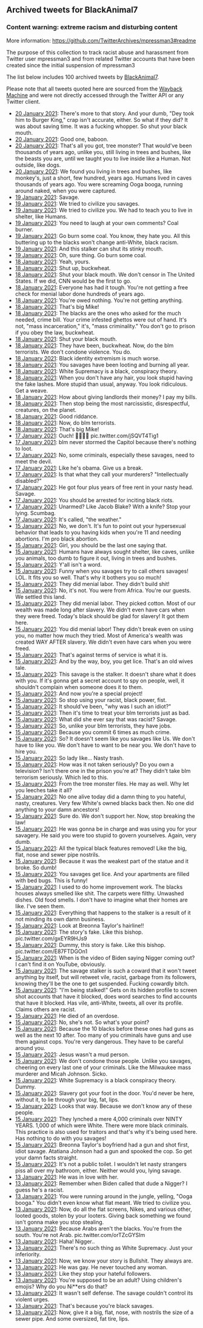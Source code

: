 ## Archived tweets for BlackAnimal7
### Content warning: extreme racism and disturbing content
More information: https://github.com/TwitterArchives/mpressman3#readme

The purpose of this collection to track racist abuse and harassment from Twitter user mpressman3 and from related Twitter accounts that have been created since the initial suspension of mpressman3

The list below includes 100 archived tweets by
[BlackAnimal7](https://twitter.com/BlackAnimal7).



Please note that all tweets quoted here are sourced from the
[Wayback Machine](https://web.archive.org) and were not directly accessed through the Twitter API or
any Twitter client.



* [20 January 2021](https://web.archive.org/web/20210120032813/https://twitter.com/BlackAnimal7/status/1351732877973737473): There's more to that story. And your dumb, "Dey took him to Burger King," crap isn't accurate, either. So what if they did? It was about saving time. It was a fucking whopper. So shut your black mouth.
* [20 January 2021](https://web.archive.org/web/20210120032514/https://twitter.com/BlackAnimal7/status/1351732250212233217): Good one, baboon.
* [20 January 2021](https://web.archive.org/web/20210120032310/https://twitter.com/BlackAnimal7/status/1351731897248980993): That's all you got, tree monster? That would've been thousands of years ago, unlike you, still living in trees and bushes, like the beasts you are, until we taught you to live inside like a Human. Not outside, like dogs.
* [20 January 2021](https://web.archive.org/web/20210120032054/https://twitter.com/BlackAnimal7/status/1351731356338958337): We found you living in trees and bushes, like monkey's, just a short, few hundred, years ago. Humans lived in caves thousands of years ago. You were screaming Ooga booga, running around naked, when you were captured.
* [19 January 2021](https://web.archive.org/web/20210119043449/https://twitter.com/BlackAnimal7/status/1351387538506842113): Savage.
* [19 January 2021](https://web.archive.org/web/20210119042744/https://twitter.com/BlackAnimal7/status/1351385767709433856): We tried to civilize you savages.
* [19 January 2021](https://web.archive.org/web/20210119042714/https://twitter.com/BlackAnimal7/status/1351385665255198721): We tried to civilize you. We had to teach you to live in shelter, like Humans.
* [19 January 2021](https://web.archive.org/web/20210119042649/https://twitter.com/BlackAnimal7/status/1351385433436024839): You need to laugh at your own comments? Coal burner.
* [19 January 2021](https://web.archive.org/web/20210119042548/https://twitter.com/BlackAnimal7/status/1351385261549244416): Go burn some coal. You know, they hate you. All this buttering up to the blacks won't change anti-White, black racism.
* [19 January 2021](https://web.archive.org/web/20210119042406/https://twitter.com/BlackAnimal7/status/1351384863551664129): And this stalker can shut its stinky mouth.
* [19 January 2021](https://web.archive.org/web/20210119042337/https://twitter.com/BlackAnimal7/status/1351384702817591297): Oh, sure thing. Go burn some coal.
* [18 January 2021](https://web.archive.org/web/20210118074816/https://twitter.com/BlackAnimal7/status/1351073871533924357): Yeah, yours.
* [18 January 2021](https://web.archive.org/web/20210118074757/https://twitter.com/BlackAnimal7/status/1351073754764476423): Shut up, buckwheat.
* [18 January 2021](https://web.archive.org/web/20210118074641/https://twitter.com/BlackAnimal7/status/1351073451818311681): Shut your black mouth. We don't censor in The United States. If we did, CNN would be the first to go.
* [18 January 2021](https://web.archive.org/web/20210118074600/https://twitter.com/BlackAnimal7/status/1351073210167676934): Everyone has had it tough. You're not getting a free check for menial labor done hundreds of years ago.
* [18 January 2021](https://web.archive.org/web/20210118074443/https://twitter.com/BlackAnimal7/status/1351072967908851718): You're owed nothing. You're not getting anything.
* [18 January 2021](https://web.archive.org/web/20210118074354/https://twitter.com/BlackAnimal7/status/1351072748970381312): That's big Mike!
* [18 January 2021](https://web.archive.org/web/20210118074329/https://twitter.com/BlackAnimal7/status/1351072658113363973): The blacks are the ones who asked for the much needed, crime bill. Your crime infested ghettos were out of hand. It's not, "mass incarceration," it's, "mass criminality." You don't go to prison if you obey the law, buckwheat.
* [18 January 2021](https://web.archive.org/web/20210118074000/https://twitter.com/BlackAnimal7/status/1351071772888752129): Shut your black mouth.
* [18 January 2021](https://web.archive.org/web/20210118073936/https://twitter.com/BlackAnimal7/status/1351071624079024135): They have been, buckwheat. Now, do the blm terrorists. We don't condone violence. You do.
* [18 January 2021](https://web.archive.org/web/20210118073821/https://twitter.com/BlackAnimal7/status/1351071338346254339): Black identity extremism is much worse.
* [18 January 2021](https://web.archive.org/web/20210118073755/https://twitter.com/BlackAnimal7/status/1351071222486994944): You savages have been looting and burning all year.
* [18 January 2021](https://web.archive.org/web/20210118073303/https://twitter.com/BlackAnimal7/status/1351069988015235079): White Supremacy is a black, conspiracy theory.
* [18 January 2021](https://web.archive.org/web/20210118073205/https://twitter.com/BlackAnimal7/status/1351069783865905152): When you don't have any hair, you look stupid having the fake lashes. More stupid than usual, anyway. You look ridiculous. Get a weave.
* [18 January 2021](https://web.archive.org/web/20210118073046/https://twitter.com/BlackAnimal7/status/1351069352955674626): How about giving landlords their money? I pay my bills.
* [18 January 2021](https://web.archive.org/web/20210118072924/https://twitter.com/BlackAnimal7/status/1351069083899408387): Then stop being the most narcissistic, disrespectful, creatures, on the planet.
* [18 January 2021](https://web.archive.org/web/20210118072755/https://twitter.com/BlackAnimal7/status/1351068595602780161): Good riddance.
* [18 January 2021](https://web.archive.org/web/20210118072710/https://twitter.com/BlackAnimal7/status/1351068470016937984): Now, do blm terrorists.
* [18 January 2021](https://web.archive.org/web/20210118072458/https://twitter.com/BlackAnimal7/status/1351067947968716800): That's big Mike!
* [17 January 2021](https://web.archive.org/web/20210118094256/https://twitter.com/BlackAnimal7/status/1350740203447709699): Ouch! 💪🤜💥💥 pic.twitter.com/jSQVT4Tig1
* [17 January 2021](https://web.archive.org/web/20210118094058/https://twitter.com/BlackAnimal7/status/1350739740409143297): blm never stormed the Capitol because there's nothing to loot.
* [17 January 2021](https://web.archive.org/web/20210118090821/https://twitter.com/BlackAnimal7/status/1350731490334806017): No, some criminals, especially these savages, need to meet the devil.
* [17 January 2021](https://web.archive.org/web/20210118090717/https://twitter.com/BlackAnimal7/status/1350731306787864578): Like he's obama. Give us a break.
* [17 January 2021](https://web.archive.org/web/20210118090603/https://twitter.com/BlackAnimal7/status/1350730982824046596): Is that what they call your murderers? "Intellectually disabled?"
* [17 January 2021](https://web.archive.org/web/20210117090343/https://twitter.com/BlackAnimal7/status/1350730437870690304): He got four plus years of free rent in your nasty head. Savage.
* [17 January 2021](https://web.archive.org/web/20210117090249/https://twitter.com/BlackAnimal7/status/1350730200691191808): You should be arrested for inciting black riots.
* [17 January 2021](https://web.archive.org/web/20210117085919/https://twitter.com/BlackAnimal7/status/1350729346516987904): Unarmed? Like Jacob Blake? With a knife? Stop your lying. Scumbag.
* [17 January 2021](https://web.archive.org/web/20210117085600/https://twitter.com/BlackAnimal7/status/1350728461225242625): It's called, "the weather."
* [15 January 2021](https://web.archive.org/web/20210116042804/https://twitter.com/BlackAnimal7/status/1349936195464212480): No, we don't. It's fun to point out your hypersexual behavior that leads to you having kids when you're 11 and needing abortions. I'm pro black abortion.
* [15 January 2021](https://web.archive.org/web/20210116042630/https://twitter.com/BlackAnimal7/status/1349935824482271234): Girl, you should be the last one saying that.
* [15 January 2021](https://web.archive.org/web/20210116042530/https://twitter.com/BlackAnimal7/status/1349935510345691138): Humans have always sought shelter, like caves, unlike you animals, too dumb to figure it out, living in trees and bushes.
* [15 January 2021](https://web.archive.org/web/20210116042352/https://twitter.com/BlackAnimal7/status/1349935227616034816): Y'all isn't a word.
* [15 January 2021](https://web.archive.org/web/20210116042330/https://twitter.com/BlackAnimal7/status/1349935134670262273): Funny when you savages try to call others savages! LOL. It fits you so well. That's why it bothers you so much!
* [15 January 2021](https://web.archive.org/web/20210116042101/https://twitter.com/BlackAnimal7/status/1349934486142631936): They did menial labor. They didn't build shit!
* [15 January 2021](https://web.archive.org/web/20210116042002/https://twitter.com/BlackAnimal7/status/1349934255581892610): No, it's not. You were from Africa. You're our guests. We settled this land.
* [15 January 2021](https://web.archive.org/web/20210116041922/https://twitter.com/BlackAnimal7/status/1349934050337812481): They did menial labor. They picked cotton. Most of our wealth was made long after slavery. We didn't even have cars when they were freed. Today's black should be glad for slavery! It got them here.
* [15 January 2021](https://web.archive.org/web/20210116041734/https://twitter.com/BlackAnimal7/status/1349933457783320576): You did menial labor! They didn't break even on using you, no matter how much they tried. Most of America's wealth was created WAY AFTER slavery. We didn't even have cars when you were freed.
* [15 January 2021](https://web.archive.org/web/20210116041445/https://twitter.com/BlackAnimal7/status/1349932965581746176): That's against terms of service is what it is.
* [15 January 2021](https://web.archive.org/web/20210116041359/https://twitter.com/BlackAnimal7/status/1349932733636685826): And by the way, boy, you get lice. That's an old wives tale.
* [15 January 2021](https://web.archive.org/web/20210116041321/https://twitter.com/BlackAnimal7/status/1349932587494629377): This savage is the stalker. It doesn't share what it does with you. If it's gonna get a secret account to spy on people, well, it shouldn't complain when someone does it to them.
* [15 January 2021](https://web.archive.org/web/20210116040919/https://twitter.com/BlackAnimal7/status/1349931542454407169): And now you're a special project!
* [15 January 2021](https://web.archive.org/web/20210116035848/https://twitter.com/BlackAnimal7/status/1349928871781666822): So stop using your racist, black power, fist.
* [15 January 2021](https://web.archive.org/web/20210116035747/https://twitter.com/BlackAnimal7/status/1349928647633887232): It should've been, "why was I such an idiot?"
* [15 January 2021](https://web.archive.org/web/20210116035728/https://twitter.com/BlackAnimal7/status/1349928509091811330): Then it's time to treat your blm terrorists just as bad.
* [15 January 2021](https://web.archive.org/web/20210116035647/https://twitter.com/BlackAnimal7/status/1349928340707225600): What did she ever say that was racist? Savage.
* [15 January 2021](https://web.archive.org/web/20210116035554/https://twitter.com/BlackAnimal7/status/1349928170653417479): So, unlike your blm terrorists, they have jobs.
* [15 January 2021](https://web.archive.org/web/20210116035545/https://twitter.com/BlackAnimal7/status/1349928000503111680): Because you commit 6 times as much crime.
* [15 January 2021](https://web.archive.org/web/20210116035318/https://twitter.com/BlackAnimal7/status/1349927368916398082): So? It doesn't seem like you savages like Us. We don't have to like you. We don't have to want to be near you. We don't have to hire you.
* [15 January 2021](https://web.archive.org/web/20210116035114/https://twitter.com/BlackAnimal7/status/1349926892913250305): So lady like... Nasty trash.
* [15 January 2021](https://web.archive.org/web/20210116035003/https://twitter.com/BlackAnimal7/status/1349926661207293952): How was it not taken seriously? Do you own a television? Isn't there one in the prison you're at? They didn't take blm terrorism seriously. Which led to this.
* [15 January 2021](https://web.archive.org/web/20210116034717/https://twitter.com/BlackAnimal7/status/1349925981335781376): From the tree monster files. He may as well. Why let you leeches take it all?
* [15 January 2021](https://web.archive.org/web/20210116034542/https://twitter.com/BlackAnimal7/status/1349925583686410241): No one alive today did a damn thing to you hateful, nasty, creatures. Very few White's owned blacks back then. No one did anything to your damn ancestors!
* [15 January 2021](https://web.archive.org/web/20210116034430/https://twitter.com/BlackAnimal7/status/1349925243742203906): Sure do. We don't support her. Now, stop breaking the law!
* [15 January 2021](https://web.archive.org/web/20210116034427/https://twitter.com/BlackAnimal7/status/1349925055531200513): He was gonna be in charge and was using you for your savagery. He said you were too stupid to govern yourselves. Again, very dumb.
* [15 January 2021](https://web.archive.org/web/20210116034218/https://twitter.com/BlackAnimal7/status/1349924748143325184): All the typical black features removed! Like the big, flat, nose and sewer pipe nostrils.
* [15 January 2021](https://web.archive.org/web/20210116034213/https://twitter.com/BlackAnimal7/status/1349924562738229254): Because it was the weakest part of the statue and it broke. So dumb!
* [15 January 2021](https://web.archive.org/web/20210116034059/https://twitter.com/BlackAnimal7/status/1349924363500445696): You savages get lice. And your apartments are filled with bed bugs. This is funny!
* [15 January 2021](https://web.archive.org/web/20210116033912/https://twitter.com/BlackAnimal7/status/1349923856635617281): I used to do home improvement work. The blacks houses always smelled like shit. The carpets were filthy. Unwashed dishes. Old food smells. I don't have to imagine what their homes are like. I've seen them.
* [15 January 2021](https://web.archive.org/web/20210116033537/https://twitter.com/BlackAnimal7/status/1349922907049385989): Everything that happens to the stalker is a result of it not minding its own damn business.
* [15 January 2021](https://web.archive.org/web/20210115033215/https://twitter.com/BlackAnimal7/status/1349922201873641474): Look at Breonna Taylor's hairline!!
* [15 January 2021](https://web.archive.org/web/20210115033201/https://twitter.com/BlackAnimal7/status/1349922051629461509): The story's fake. Like this bishop. pic.twitter.com/gxEYR9HJs9
* [15 January 2021](https://web.archive.org/web/20210115033028/https://twitter.com/BlackAnimal7/status/1349921664038035457): Dummy, this story is fake. Like this bishop. pic.twitter.com/E87FTDGOn1
* [15 January 2021](https://web.archive.org/web/20210115032412/https://twitter.com/BlackAnimal7/status/1349920091178205187): When is the video of Biden saying Nigger coming out? I can't find it on YouTube, obviously.
* [15 January 2021](https://web.archive.org/web/20210115032255/https://twitter.com/BlackAnimal7/status/1349919749602476034): The savage stalker is such a coward that it won't tweet anything by itself, but will retweet vile, racist,  garbage from its followers, knowing they'll be the one to get suspended. Fucking cowardly bitch.
* [15 January 2021](https://web.archive.org/web/20210115032124/https://twitter.com/BlackAnimal7/status/1349919329480044544): "I'm being stalked!"  Gets on its hidden profile to screen shot accounts that have it blocked, does word searches to find accounts that have it blocked.  Has vile, anti-White, tweets, all over its profile. Claims others are racist.
* [15 January 2021](https://web.archive.org/web/20210115031319/https://twitter.com/BlackAnimal7/status/1349917400393805825): He died of an overdose.
* [15 January 2021](https://web.archive.org/web/20210115030827/https://twitter.com/BlackAnimal7/status/1349916133797859333): No, she's not. So what's your point?
* [15 January 2021](https://web.archive.org/web/20210115030957/https://twitter.com/BlackAnimal7/status/1349916030194364418): Because the 10 blacks before these ones had guns as well as the next 10 after. Too many of you criminals have guns and use them against cops. You're very dangerous. They have to be careful around you.
* [15 January 2021](https://web.archive.org/web/20210115030458/https://twitter.com/BlackAnimal7/status/1349915317808541699): Jesus wasn't a mud person.
* [15 January 2021](https://web.archive.org/web/20210115030418/https://twitter.com/BlackAnimal7/status/1349915179203620871): We don't condone those people. Unlike you savages, cheering on every last one of your criminals. Like the Milwaukee mass murderer and Micah Johnson. Sicko.
* [15 January 2021](https://web.archive.org/web/20210115030246/https://twitter.com/BlackAnimal7/status/1349914815809122308): White Supremacy is a black conspiracy theory. Dummy.
* [15 January 2021](https://web.archive.org/web/20210115030212/https://twitter.com/BlackAnimal7/status/1349914693834600449): Slavery got your foot in the door. You'd never be here, without it, to lie through your big, fat, lips.
* [15 January 2021](https://web.archive.org/web/20210115030051/https://twitter.com/BlackAnimal7/status/1349914336026910725): Looks that way. Because we don't know any of these people.
* [15 January 2021](https://web.archive.org/web/20210115030041/https://twitter.com/BlackAnimal7/status/1349914180896378880): They lynched a mere 4,000 criminals over NINTY YEARS. 1,000 of which were White. There were more black criminals. This practice is also used for traitors and that's why it's being used here. Has nothing to do with you savages!
* [15 January 2021](https://web.archive.org/web/20210115025539/https://twitter.com/BlackAnimal7/status/1349913009267892224): Breonna Taylor's boyfriend had a gun and shot first, idiot savage. Atatiana Johnson had a gun and spooked the cop. So get your damn facts straight.
* [15 January 2021](https://web.archive.org/web/20210115025352/https://twitter.com/BlackAnimal7/status/1349912550914322433): It's not a public toilet. I wouldn't let nasty strangers piss all over my bathroom, either. Neither would you, lying savage.
* [13 January 2021](https://web.archive.org/web/20210114083858/https://twitter.com/BlackAnimal7/status/1349274599796707331): He was in love with her.
* [13 January 2021](https://web.archive.org/web/20210114083654/https://twitter.com/BlackAnimal7/status/1349274034446487554): Remember when Biden called that dude a Nigger? I guess he's a racist.
* [13 January 2021](https://web.archive.org/web/20210114082950/https://twitter.com/BlackAnimal7/status/1349272380842123264): You were running around in the jungle, yelling, "Ooga booga." You didn't even know what flat meant. We tried to civilize you.
* [13 January 2021](https://web.archive.org/web/20210114082859/https://twitter.com/BlackAnimal7/status/1349272088302002176): Now, do all the flat screens, Nikes, and various other, looted goods, stolen by your looters. Giving back something we found isn't gonna make you stop stealing.
* [13 January 2021](https://web.archive.org/web/20210114082502/https://twitter.com/BlackAnimal7/status/1349270976115179520): Because Arabs aren't the blacks. You're from the south. You're not Arab. pic.twitter.com/orTZcGYSIm
* [13 January 2021](https://web.archive.org/web/20210114080452/https://twitter.com/BlackAnimal7/status/1349266066615230465): Haha! Nigger..
* [13 January 2021](https://web.archive.org/web/20210113062354/https://twitter.com/BlackAnimal7/status/1349240675137679360): There's no such thing as White Supremacy. Just your inferiority.
* [13 January 2021](https://web.archive.org/web/20210113062319/https://twitter.com/BlackAnimal7/status/1349240486482092032): Now, we know your story is Bullshit. They always are.
* [13 January 2021](https://web.archive.org/web/20210113062237/https://twitter.com/BlackAnimal7/status/1349240300183711744): He was gay. He never touched any woman.
* [13 January 2021](https://web.archive.org/web/20210113062114/https://twitter.com/BlackAnimal7/status/1349239908381167626): Like they stop your hateful followers.
* [13 January 2021](https://web.archive.org/web/20210113062025/https://twitter.com/BlackAnimal7/status/1349239743792427009): You're supposed to be an adult? Using children's emojis? Why do you Ni**ers do that?
* [13 January 2021](https://web.archive.org/web/20210113061857/https://twitter.com/BlackAnimal7/status/1349239434772963329): It wasn't self defense. The savage couldn't control its violent urges.
* [13 January 2021](https://web.archive.org/web/20210113061618/https://twitter.com/BlackAnimal7/status/1349238721514786817): That's because you're black savages.
* [13 January 2021](https://web.archive.org/web/20210113060841/https://twitter.com/BlackAnimal7/status/1349236833490710528): Now, give it a big, flat, nose, with nostrils the size of a sewer pipe. And some oversized, fat tire, lips.
